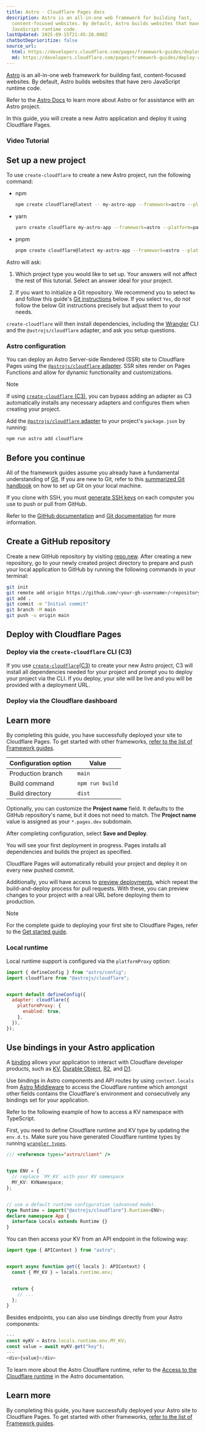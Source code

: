 ```yaml
---
title: Astro · Cloudflare Pages docs
description: Astro is an all-in-one web framework for building fast,
  content-focused websites. By default, Astro builds websites that have zero
  JavaScript runtime code.
lastUpdated: 2025-09-15T21:45:20.000Z
chatbotDeprioritize: false
source_url:
  html: https://developers.cloudflare.com/pages/framework-guides/deploy-an-astro-site/
  md: https://developers.cloudflare.com/pages/framework-guides/deploy-an-astro-site/index.md
---
```


[Astro](https://astro.build) is an all-in-one web framework for building fast, content-focused websites. By default, Astro builds websites that have zero JavaScript runtime code.

Refer to the [Astro Docs](https://docs.astro.build/) to learn more about Astro or for assistance with an Astro project.

In this guide, you will create a new Astro application and deploy it using Cloudflare Pages.

### Video Tutorial

## Set up a new project

To use `create-cloudflare` to create a new Astro project, run the following command:

* npm

  ```sh
  npm create cloudflare@latest -- my-astro-app --framework=astro --platform=pages
  ```

* yarn

  ```sh
  yarn create cloudflare my-astro-app --framework=astro --platform=pages
  ```

* pnpm

  ```sh
  pnpm create cloudflare@latest my-astro-app --framework=astro --platform=pages
  ```

Astro will ask:

1. Which project type you would like to set up. Your answers will not affect the rest of this tutorial. Select an answer ideal for your project.

2. If you want to initialize a Git repository. We recommend you to select `No` and follow this guide's [Git instructions](https://developers.cloudflare.com/pages/framework-guides/deploy-an-astro-site/#create-a-github-repository) below. If you select `Yes`, do not follow the below Git instructions precisely but adjust them to your needs.

`create-cloudflare` will then install dependencies, including the [Wrangler](https://developers.cloudflare.com/workers/wrangler/install-and-update/#check-your-wrangler-version) CLI and the `@astrojs/cloudflare` adapter, and ask you setup questions.

### Astro configuration

You can deploy an Astro Server-side Rendered (SSR) site to Cloudflare Pages using the [`@astrojs/cloudflare` adapter](https://github.com/withastro/adapters/tree/main/packages/cloudflare#readme). SSR sites render on Pages Functions and allow for dynamic functionality and customizations.

Note

If using [`create-cloudflare` (C3)](https://www.npmjs.com/package/create-cloudflare), you can bypass adding an adapter as C3 automatically installs any necessary adapters and configures them when creating your project.

Add the [`@astrojs/cloudflare` adapter](https://github.com/withastro/adapters/tree/main/packages/cloudflare#readme) to your project's `package.json` by running:

```sh
npm run astro add cloudflare
```

## Before you continue

All of the framework guides assume you already have a fundamental understanding of [Git](https://git-scm.com/). If you are new to Git, refer to this [summarized Git handbook](https://guides.github.com/introduction/git-handbook/) on how to set up Git on your local machine.

If you clone with SSH, you must [generate SSH keys](https://docs.github.com/en/github/authenticating-to-github/connecting-to-github-with-ssh/generating-a-new-ssh-key-and-adding-it-to-the-ssh-agent) on each computer you use to push or pull from GitHub.

Refer to the [GitHub documentation](https://guides.github.com/introduction/git-handbook/) and [Git documentation](https://git-scm.com/book/en/v2) for more information.

## Create a GitHub repository

Create a new GitHub repository by visiting [repo.new](https://repo.new). After creating a new repository, go to your newly created project directory to prepare and push your local application to GitHub by running the following commands in your terminal:

```sh
git init
git remote add origin https://github.com/<your-gh-username>/<repository-name>
git add .
git commit -m "Initial commit"
git branch -M main
git push -u origin main
```

## Deploy with Cloudflare Pages

### Deploy via the `create-cloudflare` CLI (C3)

If you use [`create-cloudflare`(C3)](https://www.npmjs.com/package/create-cloudflare) to create your new Astro project, C3 will install all dependencies needed for your project and prompt you to deploy your project via the CLI. If you deploy, your site will be live and you will be provided with a deployment URL.

### Deploy via the Cloudflare dashboard

## Learn more

By completing this guide, you have successfully deployed your site to Cloudflare Pages. To get started with other frameworks, [refer to the list of Framework guides](https://developers.cloudflare.com/pages/framework-guides/).

| Configuration option | Value |
| - | - |
| Production branch | `main` |
| Build command | `npm run build` |
| Build directory | `dist` |

Optionally, you can customize the **Project name** field. It defaults to the GitHub repository's name, but it does not need to match. The **Project name** value is assigned as your `*.pages.dev` subdomain.

After completing configuration, select **Save and Deploy**.

You will see your first deployment in progress. Pages installs all dependencies and builds the project as specified.

Cloudflare Pages will automatically rebuild your project and deploy it on every new pushed commit.

Additionally, you will have access to [preview deployments](https://developers.cloudflare.com/pages/configuration/preview-deployments/), which repeat the build-and-deploy process for pull requests. With these, you can preview changes to your project with a real URL before deploying them to production.

Note

For the complete guide to deploying your first site to Cloudflare Pages, refer to the [Get started guide](https://developers.cloudflare.com/pages/get-started/).

### Local runtime

Local runtime support is configured via the `platformProxy` option:

```js
import { defineConfig } from "astro/config";
import cloudflare from "@astrojs/cloudflare";


export default defineConfig({
  adapter: cloudflare({
    platformProxy: {
      enabled: true,
    },
  }),
});
```

## Use bindings in your Astro application

A [binding](https://developers.cloudflare.com/pages/functions/bindings/) allows your application to interact with Cloudflare developer products, such as [KV](https://developers.cloudflare.com/kv/concepts/how-kv-works/), [Durable Object](https://developers.cloudflare.com/durable-objects/), [R2](https://developers.cloudflare.com/r2/), and [D1](https://blog.cloudflare.com/introducing-d1/).

Use bindings in Astro components and API routes by using `context.locals` from [Astro Middleware](https://docs.astro.build/en/guides/middleware/) to access the Cloudflare runtime which amongst other fields contains the Cloudflare's environment and consecutively any bindings set for your application.

Refer to the following example of how to access a KV namespace with TypeScript.

First, you need to define Cloudflare runtime and KV type by updating the `env.d.ts`. Make sure you have generated Cloudflare runtime types by running [`wrangler types`](https://developers.cloudflare.com/pages/functions/typescript/).

```typescript
/// <reference types="astro/client" />


type ENV = {
  // replace `MY_KV` with your KV namespace
  MY_KV: KVNamespace;
};


// use a default runtime configuration (advanced mode).
type Runtime = import("@astrojs/cloudflare").Runtime<ENV>;
declare namespace App {
  interface Locals extends Runtime {}
}
```

You can then access your KV from an API endpoint in the following way:

```typescript
import type { APIContext } from "astro";


export async function get({ locals }: APIContext) {
  const { MY_KV } = locals.runtime.env;


  return {
    // ...
  };
}
```

Besides endpoints, you can also use bindings directly from your Astro components:

```typescript
---
const myKV = Astro.locals.runtime.env.MY_KV;
const value = await myKV.get("key");
---
<div>{value}</div>
```

To learn more about the Astro Cloudflare runtime, refer to the [Access to the Cloudflare runtime](https://docs.astro.build/en/guides/integrations-guide/cloudflare/#access-to-the-cloudflare-runtime) in the Astro documentation.

## Learn more

By completing this guide, you have successfully deployed your Astro site to Cloudflare Pages. To get started with other frameworks, [refer to the list of Framework guides](https://developers.cloudflare.com/pages/framework-guides/).
